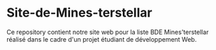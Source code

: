 # Site-de-Mines-terstellar
Ce repository contient notre site web pour la liste BDE Mines'terstellar réalisé dans le cadre d'un projet étudiant de développement Web. 
